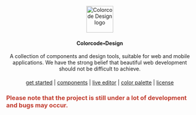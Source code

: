 <p align="center">
  <a href="https://getbootstrap.com/">
    <img src="http://about.colorcode.me/assets/logo-ccd-blue.png" alt="Colorcode Design logo" width="72">
  </a>
</p>

<h4 align="center">Colorcode•Design</h4>

<div align="center">A collection of components and design tools, suitable for web and mobile applications. We have the strong belief that beautiful web development should not be difficult to achieve.</div>

<div align="center" style="margin-top: 20px">
  <a href="http://colorcode.design/about">get started</a> | <a href="http://colorcode.design/singulier">components</a> | <a href="http://colorcode.design/editor">live editor</a> | <a href="http://colorcode.design/palette">color palette</a> | <a href="http://colorcode.design/license">license</a>
</div>

<h3 style="color: #c0392b !important;">Please note that the project is still under a lot of development and bugs may occur.</h3>
